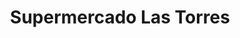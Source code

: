 ---
title: "Supermercado Las Torres"
url: /cochabamba/supermercado-las-torres/
shop: supermercado
---